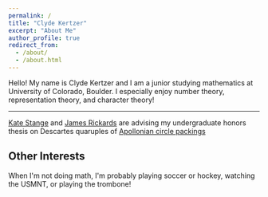 ```yaml
---
permalink: /
title: "Clyde Kertzer"
excerpt: "About Me"
author_profile: true
redirect_from: 
  - /about/
  - /about.html
---
```


Hello! My name is Clyde Kertzer and I am a junior studying mathematics at University of Colorado, Boulder. 
I especially enjoy number theory, representation theory, and character theory!

---
 
<a href="https://math.katestange.net">Kate Stange</a> and <a href="https://math.colorado.edu/~jari2770">James Rickards</a> are advising my undergraduate honors thesis on Descartes quaruples of <a href="https://en.wikipedia.org/wiki/Apollonian_gasket">Apollonian circle packings</a> 

## Other Interests

When I'm not doing math, I'm probably playing soccer or hockey, watching the USMNT, or playing the trombone!
